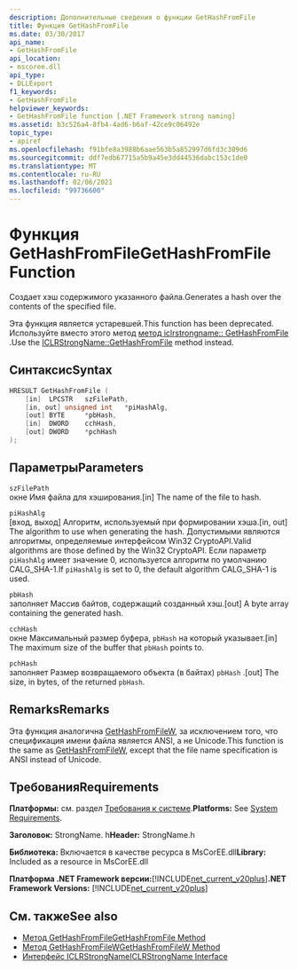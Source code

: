 ```yaml
---
description: Дополнительные сведения о функции GetHashFromFile
title: Функция GetHashFromFile
ms.date: 03/30/2017
api_name:
- GetHashFromFile
api_location:
- mscoree.dll
api_type:
- DLLExport
f1_keywords:
- GetHashFromFile
helpviewer_keywords:
- GetHashFromFile function [.NET Framework strong naming]
ms.assetid: b3c526a4-8fb4-4ad6-b6af-42ce9c06492e
topic_type:
- apiref
ms.openlocfilehash: f91bfe8a3988b6aae563b5a852997d6fd3c309d6
ms.sourcegitcommit: ddf7edb67715a5b9a45e3dd44536dabc153c1de0
ms.translationtype: MT
ms.contentlocale: ru-RU
ms.lasthandoff: 02/06/2021
ms.locfileid: "99736600"
---
```

# <a name="gethashfromfile-function"></a><span data-ttu-id="a34db-103">Функция GetHashFromFile</span><span class="sxs-lookup"><span data-stu-id="a34db-103">GetHashFromFile Function</span></span>

<span data-ttu-id="a34db-104">Создает хэш содержимого указанного файла.</span><span class="sxs-lookup"><span data-stu-id="a34db-104">Generates a hash over the contents of the specified file.</span></span>  
  
 <span data-ttu-id="a34db-105">Эта функция является устаревшей.</span><span class="sxs-lookup"><span data-stu-id="a34db-105">This function has been deprecated.</span></span> <span data-ttu-id="a34db-106">Используйте вместо этого метод [метод iclrstrongname:: GetHashFromFile](../hosting/iclrstrongname-gethashfromfile-method.md) .</span><span class="sxs-lookup"><span data-stu-id="a34db-106">Use the [ICLRStrongName::GetHashFromFile](../hosting/iclrstrongname-gethashfromfile-method.md) method instead.</span></span>  
  
## <a name="syntax"></a><span data-ttu-id="a34db-107">Синтаксис</span><span class="sxs-lookup"><span data-stu-id="a34db-107">Syntax</span></span>  
  
```cpp  
HRESULT GetHashFromFile (  
    [in]  LPCSTR   szFilePath,  
    [in, out] unsigned int   *piHashAlg,
    [out] BYTE     *pbHash,
    [in]  DWORD    cchHash,
    [out] DWORD    *pchHash  
);  
```  
  
## <a name="parameters"></a><span data-ttu-id="a34db-108">Параметры</span><span class="sxs-lookup"><span data-stu-id="a34db-108">Parameters</span></span>  

 `szFilePath`  
 <span data-ttu-id="a34db-109">окне Имя файла для хэширования.</span><span class="sxs-lookup"><span data-stu-id="a34db-109">[in] The name of the file to hash.</span></span>  
  
 `piHashAlg`  
 <span data-ttu-id="a34db-110">[вход, выход] Алгоритм, используемый при формировании хэша.</span><span class="sxs-lookup"><span data-stu-id="a34db-110">[in, out] The algorithm to use when generating the hash.</span></span> <span data-ttu-id="a34db-111">Допустимыми являются алгоритмы, определяемые интерфейсом Win32 CryptoAPI.</span><span class="sxs-lookup"><span data-stu-id="a34db-111">Valid algorithms are those defined by the Win32 CryptoAPI.</span></span> <span data-ttu-id="a34db-112">Если параметр `piHashAlg` имеет значение 0, используется алгоритм по умолчанию CALG_SHA-1.</span><span class="sxs-lookup"><span data-stu-id="a34db-112">If `piHashAlg` is set to 0, the default algorithm CALG_SHA-1 is used.</span></span>  
  
 `pbHash`  
 <span data-ttu-id="a34db-113">заполняет Массив байтов, содержащий созданный хэш.</span><span class="sxs-lookup"><span data-stu-id="a34db-113">[out] A byte array containing the generated hash.</span></span>  
  
 `cchHash`  
 <span data-ttu-id="a34db-114">окне Максимальный размер буфера, `pbHash` на который указывает.</span><span class="sxs-lookup"><span data-stu-id="a34db-114">[in] The maximum size of the buffer that `pbHash` points to.</span></span>  
  
 `pchHash`  
 <span data-ttu-id="a34db-115">заполняет Размер возвращаемого объекта (в байтах) `pbHash` .</span><span class="sxs-lookup"><span data-stu-id="a34db-115">[out] The size, in bytes, of the returned `pbHash`.</span></span>  
  
## <a name="remarks"></a><span data-ttu-id="a34db-116">Remarks</span><span class="sxs-lookup"><span data-stu-id="a34db-116">Remarks</span></span>  

 <span data-ttu-id="a34db-117">Эта функция аналогична [GetHashFromFileW](gethashfromfilew-function.md), за исключением того, что спецификация имени файла является ANSI, а не Unicode.</span><span class="sxs-lookup"><span data-stu-id="a34db-117">This function is the same as [GetHashFromFileW](gethashfromfilew-function.md), except that the file name specification is ANSI instead of Unicode.</span></span>  
  
## <a name="requirements"></a><span data-ttu-id="a34db-118">Требования</span><span class="sxs-lookup"><span data-stu-id="a34db-118">Requirements</span></span>  

 <span data-ttu-id="a34db-119">**Платформы:** см. раздел [Требования к системе](../../get-started/system-requirements.md).</span><span class="sxs-lookup"><span data-stu-id="a34db-119">**Platforms:** See [System Requirements](../../get-started/system-requirements.md).</span></span>  
  
 <span data-ttu-id="a34db-120">**Заголовок:** StrongName. h</span><span class="sxs-lookup"><span data-stu-id="a34db-120">**Header:** StrongName.h</span></span>  
  
 <span data-ttu-id="a34db-121">**Библиотека:** Включается в качестве ресурса в MsCorEE.dll</span><span class="sxs-lookup"><span data-stu-id="a34db-121">**Library:** Included as a resource in MsCorEE.dll</span></span>  
  
 <span data-ttu-id="a34db-122">**Платформа .NET Framework версии:**[!INCLUDE[net_current_v20plus](../../../../includes/net-current-v20plus-md.md)]</span><span class="sxs-lookup"><span data-stu-id="a34db-122">**.NET Framework Versions:** [!INCLUDE[net_current_v20plus](../../../../includes/net-current-v20plus-md.md)]</span></span>  
  
## <a name="see-also"></a><span data-ttu-id="a34db-123">См. также</span><span class="sxs-lookup"><span data-stu-id="a34db-123">See also</span></span>

- [<span data-ttu-id="a34db-124">Метод GetHashFromFile</span><span class="sxs-lookup"><span data-stu-id="a34db-124">GetHashFromFile Method</span></span>](../hosting/iclrstrongname-gethashfromfile-method.md)
- [<span data-ttu-id="a34db-125">Метод GetHashFromFileW</span><span class="sxs-lookup"><span data-stu-id="a34db-125">GetHashFromFileW Method</span></span>](../hosting/iclrstrongname-gethashfromfilew-method.md)
- [<span data-ttu-id="a34db-126">Интерфейс ICLRStrongName</span><span class="sxs-lookup"><span data-stu-id="a34db-126">ICLRStrongName Interface</span></span>](../hosting/iclrstrongname-interface.md)
